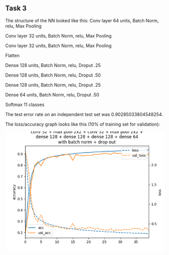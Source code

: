 


## Task 3

The structure of the NN looked like this:
Conv layer 64 units,
Batch Norm,
relu,
Max Pooling

Conv layer 32 units,
Batch Norm,
relu,
Max Pooling

Conv layer 32 units,
Batch Norm,
relu,
Max Pooling

Flatten

Dense 128 units,
Batch Norm,
relu,
Droput .25

Dense 128 units,
Batch Norm,
relu,
Droput .50

Dense 128 units,
Batch Norm,
relu,
Droput .25

Dense 64 units,
Batch Norm,
relu,
Droput .50

Softmax 11 classes

The test error rate on an independent test set was 0.90285033804548254.

The loss/accuracy graph looks like this (10% of training set for validation):


![](/Homework-v/task3/loss_acc_curve.png?raw=true )






